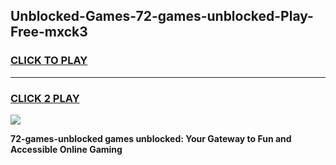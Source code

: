 
## Unblocked-Games-72-games-unblocked-Play-Free-mxck3
<h3>
<a href="https://premium76.site?title=72-games-unblocked&ref=23A">CLICK TO PLAY</a></h3>
<hr>

<h3>
<a href="https://premium76.site?title=72-games-unblocked&ref=23A">CLICK 2 PLAY</a>
  
</h3>

<a href="https://premium76.site?title=72-games-unblocked&ref=23A"><img src="https://clearcache.store/games.png"></a>


**72-games-unblocked games unblocked: Your Gateway to Fun and Accessible Online Gaming**
